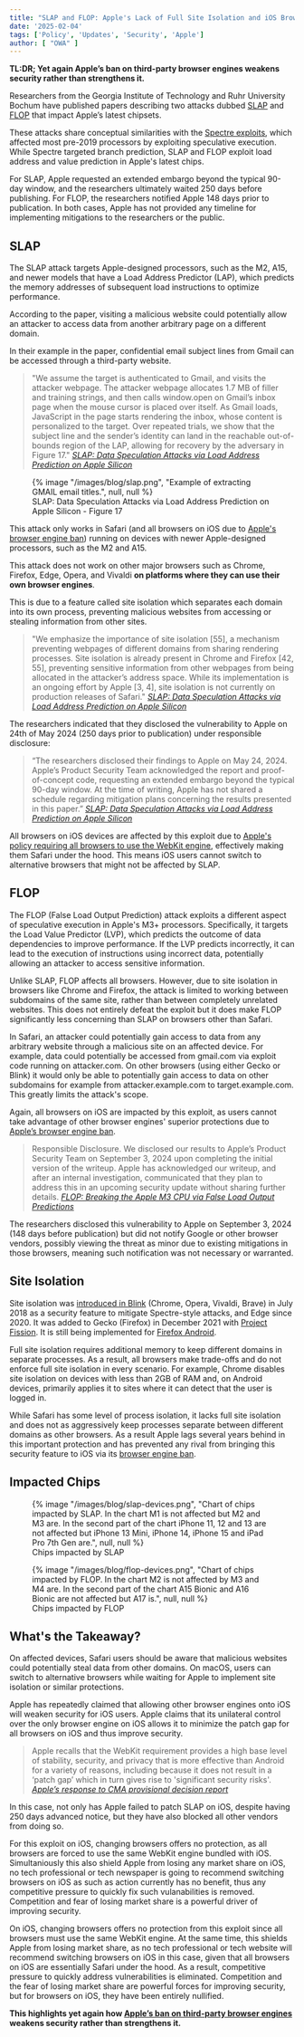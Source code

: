 ```yaml
---
title: "SLAP and FLOP: Apple's Lack of Full Site Isolation and iOS Browser Ban Puts Users at Risk"
date: '2025-02-04'
tags: ['Policy', 'Updates', 'Security', 'Apple']
author: [ "OWA" ]
---
```


<strong>TL:DR; Yet again Apple’s ban on third-party browser engines weakens security
rather than strengthens it.</strong>

Researchers from the Georgia Institute of Technology and Ruhr University Bochum have published papers describing two attacks dubbed [SLAP](https://predictors.fail/files/SLAP.pdf) and [FLOP](https://predictors.fail/files/FLOP.pdf) that impact Apple’s latest chipsets.

These attacks share conceptual similarities with the [Spectre exploits](https://en.wikipedia.org/wiki/Spectre_\(security_vulnerability\)), which affected most pre-2019 processors by exploiting speculative execution. While Spectre targeted branch prediction, SLAP and FLOP exploit load address and value prediction in Apple's latest chips.

For SLAP, Apple requested an extended embargo beyond the typical 90-day window, and the researchers ultimately waited 250 days before publishing. For FLOP, the researchers notified Apple 148 days prior to publication. In both cases, Apple has not provided any timeline for implementing mitigations to the researchers or the public.

## SLAP

The SLAP attack targets Apple-designed processors, such as the M2, A15, and newer models that have a Load Address Predictor (LAP), which predicts the memory addresses of subsequent load instructions to optimize performance.

According to the paper, visiting a malicious website could potentially allow an attacker to access data from another arbitrary page on a different domain.

In their example in the paper, confidential email subject lines from Gmail can be accessed through a third-party website.

> "We assume the target is authenticated to Gmail, and visits the attacker webpage. The attacker webpage allocates 1.7 MB of filler and training strings, and then calls window.open on Gmail’s inbox page when the mouse cursor is placed over itself. As Gmail loads, JavaScript in the page starts rendering the inbox, whose content is personalized to the target. Over repeated trials, we show that the subject line and the sender’s identity can land in the reachable out-of-bounds region of the LAP, allowing for recovery by the adversary in Figure 17."
> <cite>[SLAP: Data Speculation Attacks via Load Address Prediction on Apple Silicon](https://predictors.fail/files/SLAP.pdf)</cite>

<figure>
    {% image
        "/images/blog/slap.png",
        "Example of extracting GMAIL email titles.",
        null, null
    %}
    <figcaption>SLAP: Data Speculation Attacks via Load Address Prediction on Apple Silicon - Figure 17</figcaption>
</figure>

This attack only works in Safari (and all browsers on iOS due to [Apple's browser engine ban](/walled-gardens-report/#apple-has-effectively-banned-all-third-party-browsers)) running on devices with newer Apple-designed processors, such as the M2 and A15.

This attack does not work on other major browsers such as Chrome, Firefox, Edge, Opera, and Vivaldi **on platforms where they can use their own browser engines**.

This is due to a feature called site isolation which separates each domain into its own process, preventing malicious websites from accessing or stealing information from other sites.

> "We emphasize the importance of site isolation \[55\], a mechanism preventing webpages of different domains from sharing rendering processes. Site isolation is already present in Chrome and Firefox \[42, 55\], preventing sensitive information from other webpages from being allocated in the attacker’s address space. While its implementation is an ongoing effort by Apple \[3, 4\], site isolation is not currently on production releases of Safari."
> <cite>[SLAP: Data Speculation Attacks via Load Address Prediction on Apple Silicon](https://predictors.fail/files/SLAP.pdf)</cite>

The researchers indicated that they disclosed the vulnerability to Apple on 24th of May 2024 (250 days prior to publication) under responsible disclosure:

> “The researchers disclosed their findings to Apple on May 24, 2024\. Apple’s Product Security Team acknowledged the report and proof-of-concept code, requesting an extended embargo beyond the typical 90-day window. At the time of writing, Apple has not shared a schedule regarding mitigation plans concerning the results presented in this paper.”
> <cite>[SLAP: Data Speculation Attacks via Load Address Prediction on Apple Silicon](https://predictors.fail/files/SLAP.pdf)</cite>

All browsers on iOS devices are affected by this exploit due to [Apple's policy requiring all browsers to use the WebKit engine](/walled-gardens-report/#apple-has-effectively-banned-all-third-party-browsers), effectively making them Safari under the hood. This means iOS users cannot switch to alternative browsers that might not be affected by SLAP.

## FLOP

The FLOP (False Load Output Prediction) attack exploits a different aspect of speculative execution in Apple's M3+ processors. Specifically, it targets the Load Value Predictor (LVP), which predicts the outcome of data dependencies to improve performance. If the LVP predicts incorrectly, it can lead to the execution of instructions using incorrect data, potentially allowing an attacker to access sensitive information.

Unlike SLAP, FLOP affects all browsers. However, due to site isolation in browsers like Chrome and Firefox, the attack is limited to working between subdomains of the same site, rather than between completely unrelated websites. This does not entirely defeat the exploit but it does make FLOP significantly less concerning than SLAP on browsers other than Safari.

In Safari, an attacker could potentially gain access to data from any arbitrary website through a malicious site on an affected device. For example, data could potentially be accessed from gmail.com via exploit code running on attacker.com. On other browsers (using either Gecko or Blink) it would only be able to potentially gain access to data on other subdomains for example from attacker.example.com to target.example.com. This greatly limits the attack's scope.

Again, all browsers on iOS are impacted by this exploit, as users cannot take advantage of other browser engines' superior protections due to [Apple’s browser engine ban](/walled-gardens-report/#apple-has-effectively-banned-all-third-party-browsers).

> Responsible Disclosure. We disclosed our results to Apple’s Product Security Team on September 3, 2024 upon completing the initial version of the writeup. Apple has acknowledged our writeup, and after an internal investigation, communicated that they plan to address this in an upcoming security update without sharing further details.
> <cite>[FLOP: Breaking the Apple M3 CPU via False Load Output Predictions](https://predictors.fail/files/FLOP.pdf)</cite>

The researchers disclosed this vulnerability to Apple on September 3, 2024 (148 days before publication) but did not notify Google or other browser vendors, possibly viewing the threat as minor due to existing mitigations in those browsers, meaning such notification was not necessary or warranted.

## Site Isolation

Site isolation was [introduced in Blink](https://security.googleblog.com/2018/07/mitigating-spectre-with-site-isolation.html) (Chrome, Opera, Vivaldi, Brave) in July 2018 as a security feature to mitigate Spectre-style attacks, and Edge since 2020. It was added to Gecko (Firefox) in December 2021 with [Project Fission](https://wiki.mozilla.org/Project_Fission). It is still being implemented for [Firefox Android](https://bugzilla.mozilla.org/show_bug.cgi?id=1610822).

Full site isolation requires additional memory to keep different domains in separate processes. As a result, all browsers make trade-offs and do not enforce full site isolation in every scenario. For example, Chrome disables site isolation on devices with less than 2GB of RAM and, on Android devices, primarily applies it to sites where it can detect that the user is logged in.

While Safari has some level of process isolation, it lacks full site isolation and does not as aggressively keep processes separate between different domains as other browsers. As a result Apple lags several years behind in this important protection and has prevented any rival from bringing this security feature to iOS via its [browser engine ban](/walled-gardens-report/#apple-has-effectively-banned-all-third-party-browsers).

## Impacted Chips

<figure>
    {% image
        "/images/blog/slap-devices.png",
        "Chart of chips impacted by SLAP. In the chart M1 is not affected but M2 and M3 are. In the second part of the chart iPhone 11, 12 and 13 are not affected but iPhone 13 Mini, iPhone 14, iPhone 15 and iPad Pro 7th Gen are.",
        null, null
    %}
    <figcaption>Chips impacted by SLAP</figcaption>
</figure>

<figure>
    {% image
        "/images/blog/flop-devices.png",
        "Chart of chips impacted by FLOP. In the chart M2 is not affected by M3 and M4 are. In the second part of the chart A15 Bionic and A16 Bionic are not affected but A17 is.",
        null, null
    %}
    <figcaption>Chips impacted by FLOP</figcaption>
</figure>

## What's the Takeaway?

On affected devices, Safari users should be aware that malicious websites could potentially steal data from other domains. On macOS, users can switch to alternative browsers while waiting for Apple to implement site isolation or similar protections.

Apple has repeatedly claimed that allowing other browser engines onto iOS will weaken security for iOS users. Apple claims that its unilateral control over the only browser engine on iOS allows it to minimize the patch gap for all browsers on iOS and thus improve security.

> Apple recalls that the WebKit requirement provides a high base level of stability, security, and
privacy that is more effective than Android for a variety of reasons, including because it does not
result in a ‘patch gap’ which in turn gives rise to 'significant security risks'.
> <cite>[Apple’s response to CMA provisional decision report](https://assets.publishing.service.gov.uk/media/677f87c3d721a08c006655c6/Apple.pdf)</cite>

In this case, not only has Apple failed to patch SLAP on iOS, despite having 250 days advanced notice, but they have also blocked all other vendors from doing so.

For this exploit on iOS, changing browsers offers no protection, as all browsers are forced to use the same WebKit engine bundled with iOS. Simultaniously this also shield Apple from losing any market share on iOS, no tech professional or tech newspaper is going to recommend switching browsers on iOS as such as action currently has no benefit, thus any competitive pressure to quickly fix such vulanabilities is removed. Competition and fear of losing market share is a powerful driver of improving security. 

On iOS, changing browsers offers no protection from this exploit since all browsers must use the same WebKit engine. At the same time, this shields Apple from losing market share, as no tech professional or tech website will recommend switching browsers on iOS in this case, given that all browsers on iOS are essentially Safari under the hood. As a result, competitive pressure to quickly address vulnerabilities is eliminated. Competition and the fear of losing market share are powerful forces for improving security, but for browsers on iOS, they have been entirely nullified.

**This highlights yet again how [Apple’s ban on third-party browser engines](/walled-gardens-report/#apple-has-effectively-banned-all-third-party-browsers) weakens security rather than strengthens it.**